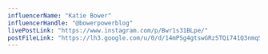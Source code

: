 ```yaml
---
influencerName: "Katie Bower"
influencerHandle: "@bowerpowerblog"
livePostLink: "https://www.instagram.com/p/Bwr1s31BLpe/"
postFileLink: "https://lh3.google.com/u/0/d/14mPSg4gtswGRzSTQi741Q3nmqSk26VhM"
---
```

